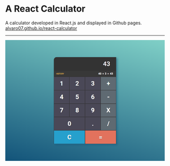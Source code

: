 # A React Calculator

A calculator developed in React.js and displayed in Github pages.
[alvaro07.github.io/react-calculator](https://alvaro07.github.io/react-calculator/)

---

![alt text](/preview-image.png "Preview image")
